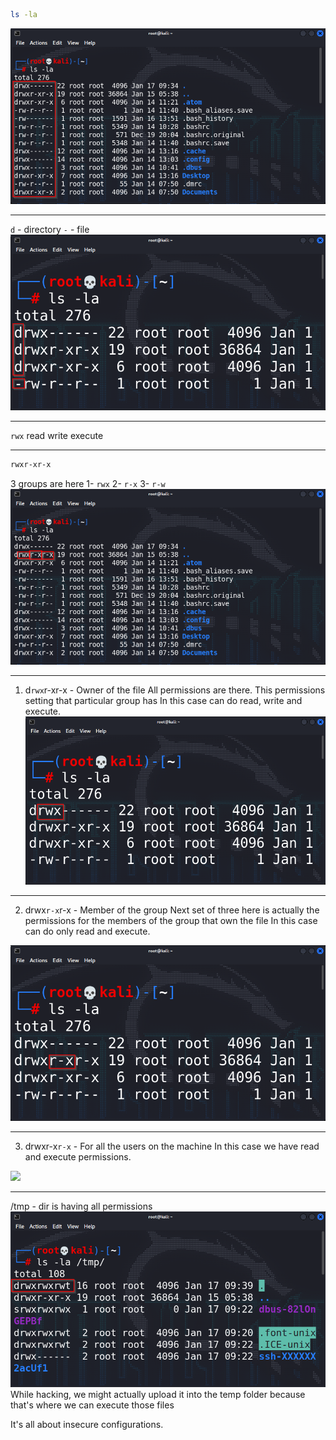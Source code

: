 ```bash
ls -la
```
![](images/01-ls-la.png)

---
`d` - directory
`-` - file
![](images/02-dir-file.png)  

---
`rwx`
read write execute

---
```bash
rwxr-xr-x
```
3 groups are here
1- `rwx` 2- `r-x` 3- `r-w`
![](images/08-3groups.png)

---
1. d`rwx`r-xr-x - Owner of the file
All permissions are there.
This permissions setting that particular group has
In this case can do read, write and execute.
![](images/03-rwx.png)

---

2. drwx`r-x`r-x - Member of the group
Next set of three here is actually the permissions for the members of the group that own the file
In this case can do only read and execute.

![](images/04-group-members.png)

---
3. drwxr-x`r-x` - For all the users on the machine
In this case we have read and execute permissions.

![](05-local-users.png)

---
/tmp - dir is having all permissions
![](images/06-tmp.png)
While hacking, we might actually upload it into the temp folder because that's where we can execute those files

It's all about insecure configurations.

